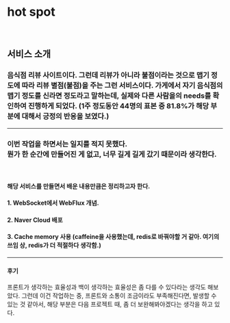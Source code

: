 <h1>hot spot</h1> <br/>
<h2>서비스 소개 </h2> <h3>음식점 리뷰 사이트이다. 그런데 리뷰가 아니라 불점이라는 것으로 맵기 정도에 따라 리뷰 별점(불점)을 주는 그런 서비스이다.
가게에서 자기 음식점의 맵기 정도를 신라면 정도라고 말하는데, 실제와 다른 사람을의 needs를 확인하여 진행하게 되었다. 
(1주 정도동안 44명의 표본 중 81.8%가 해당 부분에 대해서 긍정의 반응을 보였다.)</h3>

---

<h3>이번 작업을 하면서는 일지를 적지 못했다. <br>뭔가 한 순간에 만들어진 게 없고, 너무 길게 길게 갔기 때문이라 생각한다.</h3>
<br>
<h4>해당 서비스를 만들면서 배운 내용만큼은 정리하고자 한다.</h4>

<h4>1. WebSocket에서 WebFlux 개념.</h4>
<h4>2. Naver Cloud 배포</h4>
<h4>3. Cache memory 사용 (caffeine을 사용했는데, redis로 바꿔야할 거 같아. 여기의 쓰임 상, redis가 더 적절하다 생각함.)</h4>

---
<h4>후기</h4>

<p>프론트가 생각하는 효율성과 백이 생각하는 효율성은 좀 다를 수 있다라는 생각도 해보았다. 그런데 이건 작업하는 중, 프론트와 소통이 조금이라도 부족해진다면, 발생할 수 있는 것 같아서, 해당 부분은 다음 프로젝트 때, 좀 더 보완해봐야겠다는 생각을 하고 있다.</p>
